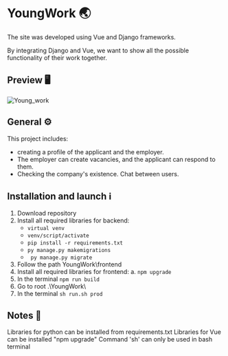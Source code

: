 # YoungWork :earth_asia:

The site was developed using Vue and Django frameworks.

By integrating Django and Vue, we want to show all the possible functionality of their work together.

## Preview :desktop_computer:

![Young_work](https://i.ibb.co/jh1H3mk/image.png)

## General ⚙️
This project includes: 
- creating a profile of the applicant and the employer. 
- The employer can create vacancies, and the applicant can respond to them. 
- Checking the company's existence. Chat between users.

## Installation and launch ℹ️

1. Download repository
2. Install all required libraries for backend:
   - ``` virtual venv ```
   - ```venv/script/activate```
   - ``` pip install -r requirements.txt ```
   - ``` py manage.py makemigrations ```
   - ``` py manage.py migrate```
4. Follow the path YoungWork\frontend
5. Install all required libraries for frontend:
   a. ```npm upgrade```
6. In the terminal ```npm run build```
7. Go to root .\YoungWork\
8. In the terminal ```sh run.sh prod```

## Notes :bookmark_tabs:

Libraries for python can be installed from requirements.txt
Libraries for Vue can be installed "npm upgrade"
Command 'sh' can only be used in bash terminal
